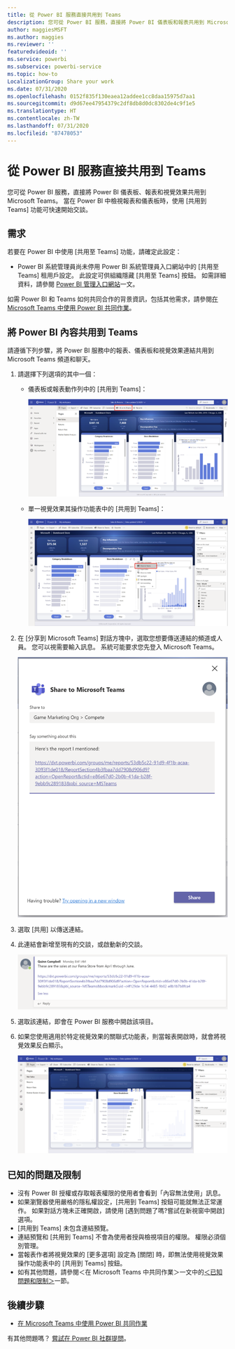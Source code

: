 ```yaml
---
title: 從 Power BI 服務直接共用到 Teams
description: 您可從 Power BI 服務，直接將 Power BI 儀表板和報表共用到 Microsoft Teams。
author: maggiesMSFT
ms.author: maggies
ms.reviewer: ''
featuredvideoid: ''
ms.service: powerbi
ms.subservice: powerbi-service
ms.topic: how-to
LocalizationGroup: Share your work
ms.date: 07/31/2020
ms.openlocfilehash: 0152f835f130eaea12addee1cc8daa15975d7aa1
ms.sourcegitcommit: d9d67ee47954379c2df8db8d0dc8302de4c9f1e5
ms.translationtype: HT
ms.contentlocale: zh-TW
ms.lasthandoff: 07/31/2020
ms.locfileid: "87478053"
---
```

# <a name="share-directly-to-teams-from-the-power-bi-service"></a>從 Power BI 服務直接共用到 Teams

您可從 Power BI 服務，直接將 Power BI 儀表板、報表和視覺效果共用到 Microsoft Teams。 當在 Power BI 中檢視報表和儀表板時，使用 [共用到 Teams] 功能可快速開始交談。

## <a name="requirements"></a>需求

若要在 Power BI 中使用 [共用至 Teams] 功能，請確定此設定：

- Power BI 系統管理員尚未停用 Power BI 系統管理員入口網站中的 [共用至 Teams] 租用戶設定。 此設定可供組織隱藏 [共用至 Teams] 按鈕。 如需詳細資料，請參閱 [Power BI 管理入口網站](../admin/service-admin-portal.md#share-to-teams-tenant-setting)一文。

如需 Power BI 和 Teams 如何共同合作的背景資訊，包括其他需求，請參閱[在 Microsoft Teams 中使用 Power BI 共同作業](service-collaborate-microsoft-teams.md)。

## <a name="share-power-bi-content-to-teams"></a>將 Power BI 內容共用到 Teams

請遵循下列步驟，將 Power BI 服務中的報表、儀表板和視覺效果連結共用到 Microsoft Teams 頻道和聊天。

1. 請選擇下列選項的其中一個：

   * 儀表板或報表動作列中的 [共用到 Teams]：

       ![動作列中 [共用到 Teams] 按鈕的螢幕擷取畫面。](media/service-share-report-teams/service-teams-share-to-teams-action-bar-button.png)
    
   * 單一視覺效果其操作功能表中的 [共用到 Teams]：
    
      ![視覺效果操作功能表中 [共用到 Teams] 按鈕的螢幕擷取畫面。](media/service-share-report-teams/service-teams-share-to-teams-visual-context-menu.png)

1. 在 [分享到 Microsoft Teams] 對話方塊中，選取您想要傳送連結的頻道或人員。 您可以視需要輸入訊息。 系統可能要求您先登入 Microsoft Teams。

    ![包含資訊和訊息之 [共用到 Microsoft Teams] 對話方塊的螢幕擷取畫面。](media/service-share-report-teams/service-teams-share-to-teams-dialog.png)

1. 選取 [共用] 以傳送連結。
    
1. 此連結會新增至現有的交談，或啟動新的交談。

    ![包含 Power BI 項目連結的 Microsoft Teams 交談其螢幕擷取畫面。](media/service-share-report-teams/service-teams-share-to-teams-deep-link.png)

1. 選取該連結，即會在 Power BI 服務中開啟該項目。

1. 如果您使用適用於特定視覺效果的關聯式功能表，則當報表開啟時，就會將視覺效果反白顯示。

    ![醒目提示特定視覺效果的已開啟 Power BI 報表其螢幕擷取畫面。](media/service-share-report-teams/service-teams-share-to-teams-spotlight-visual.png)


## <a name="known-issues-and-limitations"></a>已知的問題及限制

- 沒有 Power BI 授權或存取報表權限的使用者會看到「內容無法使用」訊息。
- 如果瀏覽器使用嚴格的隱私權設定，[共用到 Teams] 按鈕可能就無法正常運作。 如果對話方塊未正確開啟，請使用 [遇到問題了嗎?嘗試在新視窗中開啟] 選項。
- [共用到 Teams] 未包含連結預覽。
- 連結預覽和 [共用到 Teams] 不會為使用者授與檢視項目的權限。 權限必須個別管理。
- 當報表作者將視覺效果的 [更多選項] 設定為 [關閉] 時，即無法使用視覺效果操作功能表中的 [共用到 Teams] 按鈕。
- 如有其他問題，請參閱＜在 Microsoft Teams 中共同作業＞一文中的[＜已知問題和限制＞](service-collaborate-microsoft-teams.md#known-issues-and-limitations)一節。

## <a name="next-steps"></a>後續步驟

- [在 Microsoft Teams 中使用 Power BI 共同作業](service-collaborate-microsoft-teams.md)

有其他問題嗎？ [嘗試在 Power BI 社群提問](https://community.powerbi.com/)。
